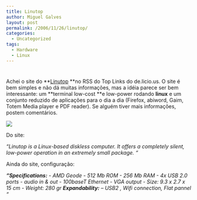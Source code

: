 ```yaml
---
title: Linutop
author: Miguel Galves
layout: post
permalink: /2006/11/26/linutop/
categories:
  - Uncategorized
tags:
  - Hardware
  - Linux
---
```

# 

Achei o site do **[Linutop][1] **no RSS do Top Links do de.licio.us. O site é bem simples e não dá muitas informações, mas a idéia parece ser bem interessante: um **terminal low-cost **e low-power rodando **linux** e um conjunto reduzido de aplicações para o dia a dia (Firefox, abiword, Gaim, Totem Media player e PDF reader). Se alguém tiver mais informações, postem comentários.

 [1]: http://www.linutop.com

![][2]

 [2]: http://www.linutop.com/images/linutop_polo.jpg

Do site:

*“Linutop is a Linux-based diskless computer. It offers a completely silent, low-power operation in an extremely small package. “*

Ainda do site, configuração:

***“Specifications:** - AMD Geode - 512 Mb ROM - 256 Mb RAM - 4x USB 2.0 ports - audio in & out - 100baseT Ethernet - VGA output - Size: 9.3 x 2.7 x 15 cm - Weight: 280 gr **Expandability:**  – USB2 , Wifi connection, Flat pannel “*